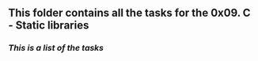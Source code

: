 ## **This folder contains all the tasks for the 0x09. C - Static libraries**   
### *This is a list of the tasks*
